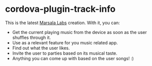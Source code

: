 # cordova-plugin-track-info

This is the latest [Marsala Labs](www.marsalalabs.tk) creation.
With it, you can:
- Get the current playing music from the device as soon as the user shuffles through it.
- Use as a relevant feature for you music related app.
- Find out what the user likes.
- Invite the user to parties based on its musical taste.
- Anything you can come up with based on the user songs! :)
